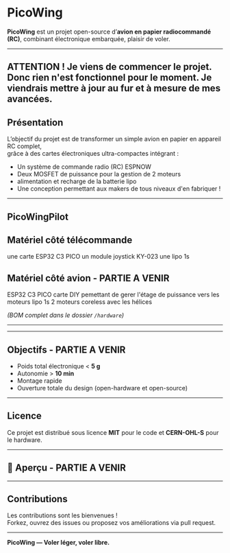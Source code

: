 # PicoWing

**PicoWing** est un projet open-source d’**avion en papier radiocommandé (RC)**, combinant électronique embarquée, plaisir de voler.  

---
ATTENTION ! Je viens de commencer le projet. Donc rien n'est fonctionnel pour le moment. Je viendrais mettre à jour au fur et à mesure de mes avancées. 
---

## Présentation

L’objectif du projet est de transformer un simple avion en papier en appareil RC complet,  
grâce à des cartes électroniques ultra-compactes intégrant :

- Un système de commande radio (RC) ESPNOW
- Deux MOSFET de puissance pour la gestion de 2 moteurs
- alimentation et recharge de la batterie lipo
- Une conception permettant aux makers de tous niveaux d'en fabriquer !

---
## PicoWingPilot
## Matériel côté télécommande
une carte ESP32 C3 PICO
un module joystick KY-023
une lipo 1s

## Matériel côté avion - PARTIE A  VENIR
ESP32 C3 PICO
carte DIY pemettant de gerer l'étage de puissance vers les moteurs
lipo 1s
2 moteurs coreless avec les hélices

*(BOM complet dans le dossier `/hardware`)*

---





---

## Objectifs  - PARTIE A  VENIR

- Poids total électronique < **5 g**
- Autonomie > **10 min**
- Montage rapide
- Ouverture totale du design (open-hardware et open-source)

---

## Licence

Ce projet est distribué sous licence **MIT** pour le code et **CERN-OHL-S** pour le hardware.

---

## 📸 Aperçu  - PARTIE A  VENIR



---

## Contributions

Les contributions sont les bienvenues !  
Forkez, ouvrez des issues ou proposez vos améliorations via pull request.

---

**PicoWing — Voler léger, voler libre.**
